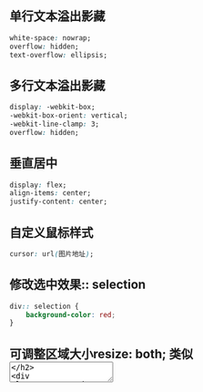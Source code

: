 ## 单行文本溢出影藏

``` css
white-space: nowrap;
overflow: hidden;
text-overflow: ellipsis;
```

## 多行文本溢出影藏

``` css
display: -webkit-box;
-webkit-box-orient: vertical;
-webkit-line-clamp: 3;
overflow: hidden;
```

## 垂直居中

``` css
display: flex;
align-items: center;
justify-content: center;
```

## 自定义鼠标样式

``` css
cursor: url(图片地址);
```

## 修改选中效果:: selection

``` css
div:: selection {
    background-color: red;
}
```

## 可调整区域大小resize: both; 类似<textarea>

```css 
div{

    resize: both;

}

``` 

## :target 元素target后展示的样式

```html
    <style>
        div:target{
            background-color: red;
        }
    </style>
    <a href="#aaa">888888</a>
    <div id="aaa">ddddddddd</div>
```

## calc 动态计算

## :empty 设置元素为空是展示的样式

``` html
    <style>
        div:empty {
            background-color: red;
        }
    </style>
    <div></div>
    <div>2222</div>
```

## [自定义滚动条](https://developer.mozilla.org/zh-CN/docs/Web/CSS/::-webkit-scrollbar)

``` css
/* 滚动条背景页面高度 */
::-webkit-scrollbar {
    background-color: red;
    width: 20px;
}

/* 滚动条样式所有 */
::-webkit-scrollbar-track {
    border-radius: 4px;
    background-color: #fff;
}

/* 当前滚动的样式 */
::-webkit-scrollbar-thumb {
    border: 1px solid black;
    background-color: aqua;
}

/* ::-webkit-scrollbar — 整个滚动条.
::-webkit-scrollbar-track — 滚动条轨道.
::-webkit-scrollbar-thumb — 滚动条上的滚动滑块.
::-webkit-scrollbar-button — 滚动条上的按钮 (上下箭头).
::-webkit-scrollbar-track-piece — 滚动条没有滑块的轨道部分.
::-webkit-scrollbar-corner — 当同时有垂直滚动条和水平滚动条时交汇的部分.
::-webkit-resizer — 某些元素的corner部分的部分样式(例:textarea的可拖动按钮). */
```

## 导航栏黏贴到顶部(粘性)position: sticky; top: 0; 

## [吸附效果(滚动捕捉)](https://developer.mozilla.org/zh-CN/docs/Web/CSS/CSS_Scroll_Snap)

``` css
.father {
    /* 必要参数 */
    height: 100vh;
    overflow: auto;
    scroll-snap-type: y mandatory;
}

.son {
    /* 必要参数 */
    height: 50vh;
    /* 对其方式 */
    scroll-snap-align: start;
}
```

## attr() 可用于文本提示

``` html
<style>
    .tooltip:before {
        content: attr(data-tool1);
        position: absolute;
        width: 100px;
        background-color: #062B45;
        color: #fff;
        text-align: center;
        padding: 10px;
        line-height: 1.2;
        border-radius: 6px;
        z-index: 1;
        opacity: 0;
        transition: opacity .6s;
        bottom: 125%;
        left: 50%;
        margin-left: -60px;
        font-size: 0.75em;
        visibility: hidden;
    }

    /* Tooltip arrow */
    .tooltip:after {
        content: "";
        position: absolute;
        bottom: 75%;
        left: 50%;
        margin-left: -5px;
        border-width: 5px;
        border-style: solid;
        opacity: 0;
        transition: opacity .6s;
        border-color: #062B45 transparent transparent transparent;
        visibility: hidden;
    }

    .tooltip:hover:before,
    .tooltip:hover:after {
        opacity: 1;
        visibility: visible;
    }
</style>
<h1>
    HTML/CSS tooltip
</h1>

<p>
    Hover <span class="tooltip" data-tool1="Tooltip Content">Here</span> to see the tooltip.
</p>

<p>
    You can also hover <span class="tooltip" data-tool1="This is another Tooltip Content">here</span> to see
    another example.
</p>
```

## 修改光标颜色caret-color:red; 

## input type="number" 伪类 用于 min max 

1. :in-range (在范围内) 设置样式
2. :out-of-range(不在范围内) 设置样式

``` css
input:in-range {
    background-color: red;
}

input:out-of-range {
    background-color: green;
}
```

## 文字样式

``` css
text {
    background: url('背景图');
    background-clip: text;
    -webkit-background-clip: text;
    color: transparent;
}
```

## flex 网格间隙

``` css
flex {
    display: flex;
    flex-wrap: wrap;
    width: 411px;
    gap: 10px;
}
```

## 图片填充颜色, 透明图片(filter: drop-shadow(2px 4px 8px red); )

